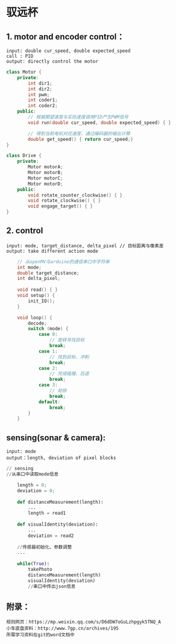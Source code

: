 # 驭远杯
## 1. motor and encoder control：
	input: double cur_speed, double expected_speed  
	call : PID
	output: directly control the motor
```cpp
class Motor {
	private:
		int dir1;
		int dir2;
		int pwm;
		int coder1;
		int coder2;
	public:
		// 根据期望速度与实际速度调用PID产生PWM信号
		void run(double cur_speed, double expected_speed) { }

		// 得到当前电机对应速度，通过编码器的输出计算
		double get_speed() { return cur_speed;}	
}

class Drive {
	private: 
		Motor motorA;
		Motor motorB;
		Motor motorC;
		Motor motorD;
	public:
		void rotate_counter_clockwise() { }
		void rotate_clockwise() { }
		void engage_target() { }
}
```
## 2. control
    input: mode, target_distance, delta_pixel // 目标距离与像素差
    output: take different action mode
```cpp
	// 从openMV与arduino的通信串口中字符串
	int mode;
	double target_distance;
	int delta_pixel;
	
	void read() { }
	void setup() {
		init_IO();		
	}

	void loop() {
		decode;
		switch (mode) {
			case 0:
				// 旋转寻找目标
				break;
			case 1:
				// 找到目标，冲刺
				break;
			case 2:
				// 完成碰撞，后退
				break;
			case 3:
				// 劫掠
				break;
			default:
				break;
		}
	}
```

## sensing(sonar & camera): 
	input: mode
    output：length, deviation of pixel blocks
```python
// sensing 
//从串口中读取mode信息

	length = 0;
	deviation = 0;
	
	def distanceMeasurement(length):
		...
		length = read1
	
	def visualIdentity(deviation):
		...
		deviation = read2
	
	//传感器初始化、参数调整
	...
	
	while(True):
		takePhoto
		distanceMeasurement(length)
		visualIdentity(deviation)
		//串口中传出json信息
```


## 附录：
    规则网页：https://mp.weixin.qq.com/s/D6dDW7oGuLzhpgyk5TNQ_A
    小车底盘资料：http://www.7gp.cn/archives/195
    所需学习资料在git的word文档中
